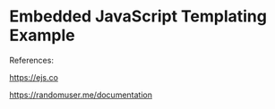 # Embedded JavaScript Templating Example 

References:  

https://ejs.co  

https://randomuser.me/documentation


